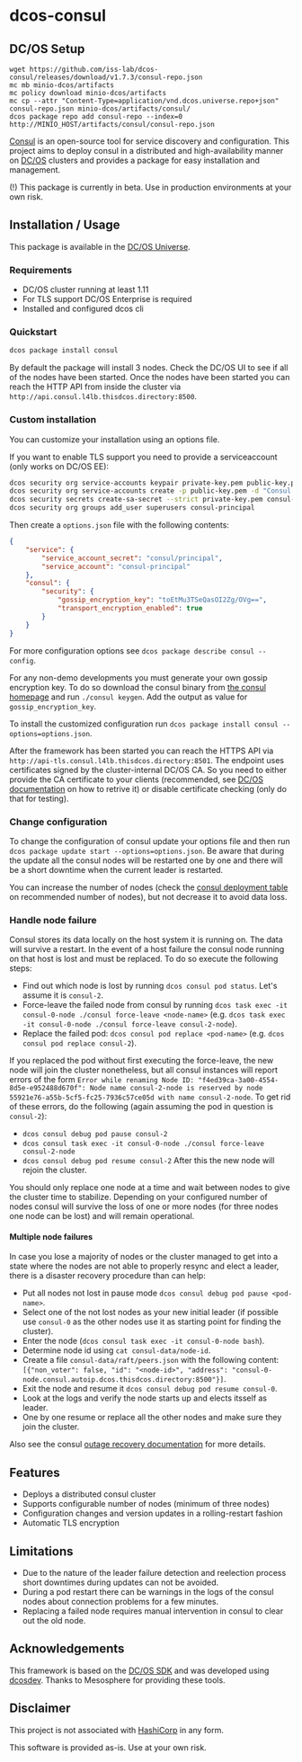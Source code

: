 # dcos-consul

## DC/OS Setup

```
wget https://github.com/iss-lab/dcos-consul/releases/download/v1.7.3/consul-repo.json
mc mb minio-dcos/artifacts
mc policy download minio-dcos/artifacts
mc cp --attr "Content-Type=application/vnd.dcos.universe.repo+json" consul-repo.json minio-dcos/artifacts/consul/
dcos package repo add consul-repo --index=0 http://MINIO_HOST/artifacts/consul/consul-repo.json
```


[Consul](https://www.consul.io) is an open-source tool for service discovery and configuration. This project aims to deploy consul in a distributed and high-availability manner on [DC/OS](https://dcos.io) clusters and provides a package for easy installation and management.

(!) This package is currently in beta. Use in production environments at your own risk.

## Installation / Usage
This package is available in the [DC/OS Universe](https://universe.dcos.io).

### Requirements
* DC/OS cluster running at least 1.11
* For TLS support DC/OS Enterprise is required
* Installed and configured dcos cli

### Quickstart

```bash
dcos package install consul
```
By default the package will install 3 nodes. Check the DC/OS UI to see if all of the nodes have been started. Once the nodes have been started you can reach the HTTP API from inside the cluster via `http://api.consul.l4lb.thisdcos.directory:8500`.

### Custom installation
You can customize your installation using an options file.

If you want to enable TLS support you need to provide a serviceaccount (only works on DC/OS EE):
```bash
dcos security org service-accounts keypair private-key.pem public-key.pem
dcos security org service-accounts create -p public-key.pem -d "Consul service account" consul-principal
dcos security secrets create-sa-secret --strict private-key.pem consul-principal consul/principal
dcos security org groups add_user superusers consul-principal
```

Then create a `options.json` file with the following contents:

```json
{
	"service": {
		"service_account_secret": "consul/principal",
		"service_account": "consul-principal"
	},
	"consul": {
		"security": {
			"gossip_encryption_key": "toEtMu3TSeQasOI2Zg/OVg==",
			"transport_encryption_enabled": true
		}
	}
}
```
For more configuration options see `dcos package describe consul --config`.

For any non-demo developments you must generate your own gossip encryption key. To do so download the consul binary from [the consul homepage](https://www.consul.io/downloads.html) and run `./consul keygen`. Add the output as value for `gossip_encryption_key`.

To install the customized configuration run `dcos package install consul --options=options.json`.

After the framework has been started you can reach the HTTPS API via `http://api-tls.consul.l4lb.thisdcos.directory:8501`. The endpoint uses certificates signed by the cluster-internal DC/OS CA. So you need to either provide the CA certificate to your clients (recommended, see [DC/OS documentation](https://docs.mesosphere.com/1.12/security/ent/tls-ssl/get-cert/) on how to retrive it) or disable certificate checking (only do that for testing).


### Change configuration
To change the configuration of consul update your options file and then run `dcos package update start --options=options.json`. Be aware that during the update all the consul nodes will be restarted one by one and there will be a short downtime when the current leader is restarted.

You can increase the number of nodes (check the [consul deployment table](https://www.consul.io/docs/internals/consensus.html#deployment-table) on recommended number of nodes), but not decrease it to avoid data loss.



### Handle node failure
Consul stores its data locally on the host system it is running on. The data will survive a restart. In the event of a host failure the consul node running on that host is lost and must be replaced.
To do so execute the following steps:

* Find out which node is lost by running `dcos consul pod status`. Let's assume it is `consul-2`.
* Force-leave the failed node from consul by  running `dcos task exec -it consul-0-node ./consul force-leave <node-name>` (e.g. `dcos task exec -it consul-0-node ./consul force-leave consul-2-node`).
* Replace the failed pod: `dcos consul pod replace <pod-name>` (e.g. `dcos consul pod replace consul-2`).

If you replaced the pod without first executing the force-leave, the new node will join the cluster nonetheless, but all consul instances will report errors of the form
`Error while renaming Node ID: "f4ed39ca-3a00-4554-8d5e-e952488d670f": Node name consul-2-node is reserved by node 55921e76-a55b-5cf5-fc25-7936c57ce05d with name consul-2-node`.
To get rid of these errors, do the following (again assuming the pod in question is `consul-2`):

* `dcos consul debug pod pause consul-2`
* `dcos consul task exec -it consul-0-node ./consul force-leave consul-2-node`
* `dcos consul debug pod resume consul-2`
After this the new node will rejoin the cluster.

You should only replace one node at a time and wait between nodes to give the cluster time to stabilize.
Depending on your configured number of nodes consul will survive the loss of one or more nodes (for three nodes one node can be lost) and will remain operational.

#### Multiple node failures

In case you lose a majority of nodes or the cluster managed to get into a state where the nodes are not able to properly resync and elect a leader, there is a disaster recovery procedure than can help:

* Put all nodes not lost in pause mode `dcos consul debug pod pause <pod-name>`.
* Select one of the not lost nodes as your new initial leader (if possible use `consul-0` as the other nodes use it as starting point for finding the cluster).
* Enter the node (`dcos consul task exec -it consul-0-node bash`).
* Determine node id using `cat consul-data/node-id`.
* Create a file `consul-data/raft/peers.json` with the following content: `[{"non_voter": false, "id": "<node-id>", "address": "consul-0-node.consul.autoip.dcos.thisdcos.directory:8500"}]`.
* Exit the node and resume it `dcos consul debug pod resume consul-0`.
* Look at the logs and verify the node starts up and elects itsself as leader.
* One by one resume or replace all the other nodes and make sure they join the cluster.

Also see the consul [outage recovery documentation](https://learn.hashicorp.com/consul/day-2-operations/outage) for more details.

## Features
* Deploys a distributed consul cluster
* Supports configurable number of nodes (minimum of three nodes)
* Configuration changes and version updates in a rolling-restart fashion
* Automatic TLS encryption


## Limitations
* Due to the nature of the leader failure detection and reelection process short downtimes during updates can not be avoided.
* During a pod restart there can be warnings in the logs of the consul nodes about connection problems for a few minutes.
* Replacing a failed node requires manual intervention in consul to clear out the old node.


## Acknowledgements
This framework is based on the [DC/OS SDK](https://github.com/mesosphere/dcos-commons/) and was developed using [dcosdev](https://github.com/mesosphere/dcosdev). Thanks to Mesosphere for providing these tools.

## Disclaimer
This project is not associated with [HashiCorp](https://www.hashicorp.com) in any form.

This software is provided as-is. Use at your own risk.
